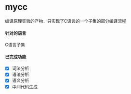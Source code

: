 # mycc
编译原理实验的产物，只实现了C语言的一个子集的部分编译流程

#### 针对的语言
C语言子集

#### 已完成功能
- [x] 词法分析
- [x] 语法分析
- [x] 语义分析
- [x] 中间代码生成